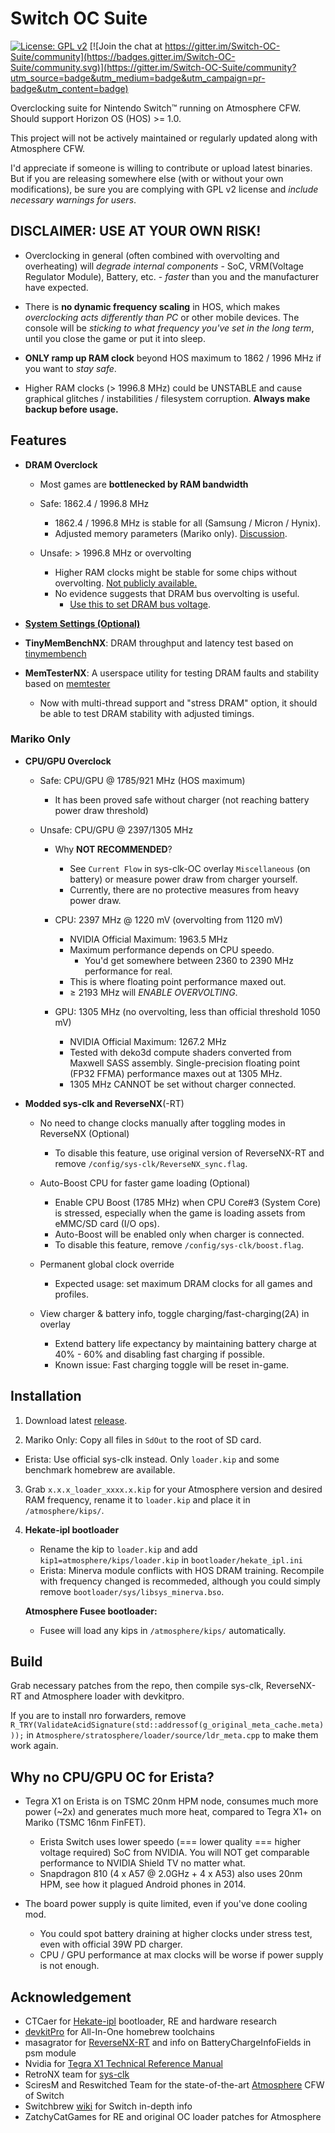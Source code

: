 # Switch OC Suite

[![License: GPL v2](https://img.shields.io/badge/License-GPL_v2-blue.svg)](https://www.gnu.org/licenses/old-licenses/gpl-2.0.en.html) [![Join the chat at https://gitter.im/Switch-OC-Suite/community](https://badges.gitter.im/Switch-OC-Suite/community.svg)](https://gitter.im/Switch-OC-Suite/community?utm_source=badge&utm_medium=badge&utm_campaign=pr-badge&utm_content=badge)

Overclocking suite for Nintendo Switch™ running on Atmosphere CFW. Should support Horizon OS (HOS) >= 1.0.

This project will not be actively maintained or regularly updated along with Atmosphere CFW.

I'd appreciate if someone is willing to contribute or upload latest binaries. But if you are releasing somewhere else (with or without your own modifications), be sure you are complying with GPL v2 license and _include necessary warnings for users_.



## DISCLAIMER: USE AT YOUR OWN RISK!

- Overclocking in general (often combined with overvolting and overheating) will _degrade internal components_ - SoC, VRM(Voltage Regulator Module), Battery, etc. - _faster_ than you and the manufacturer have expected.

- There is **no dynamic frequency scaling** in HOS, which makes _overclocking acts differently than PC_ or other mobile devices. The console will be _sticking to what frequency you've set in the long term_, until you close the game or put it into sleep.

- **ONLY ramp up RAM clock** beyond HOS maximum to 1862 / 1996 MHz if you want to _stay safe_.

- Higher RAM clocks (> 1996.8 MHz) could be UNSTABLE and cause graphical glitches / instabilities / filesystem corruption. **Always make backup before usage.**



## Features

- **DRAM Overclock**

  - Most games are **bottlenecked by RAM bandwidth**

  - Safe: 1862.4 / 1996.8 MHz
    - 1862.4 / 1996.8 MHz is stable for all (Samsung / Micron / Hynix).
    - Adjusted memory parameters (Mariko only). [Discussion](https://github.com/KazushiMe/Switch-OC-Suite/issues/5).

  - Unsafe: > 1996.8 MHz or overvolting
    - Higher RAM clocks might be stable for some chips without overvolting. [Not publicly available.](#Build)
    - No evidence suggests that DRAM bus overvolting is useful.
      - [Use this to set DRAM bus voltage](https://gist.github.com/KazushiMe/6bb0fcbefe0e03b1274079522516d56d).

- **[System Settings (Optional)](https://github.com/KazushiMe/Switch-OC-Suite/blob/master/system_settings.md)**

- **TinyMemBenchNX**: DRAM throughput and latency test based on [tinymembench](https://github.com/ssvb/tinymembench)

- **MemTesterNX**: A userspace utility for testing DRAM faults and stability based on [memtester](https://pyropus.ca/software/memtester/)
  - Now with multi-thread support and "stress DRAM" option, it should be able to test DRAM stability with adjusted timings.


### Mariko Only

- **CPU/GPU Overclock**

  - Safe: CPU/GPU @ 1785/921 MHz (HOS maximum)
    - It has been proved safe without charger (not reaching battery power draw threshold)

  - Unsafe: CPU/GPU @ 2397/1305 MHz

    - Why **NOT RECOMMENDED**?
      - See `Current Flow` in sys-clk-OC overlay `Miscellaneous` (on battery) or measure power draw from charger yourself.
      - Currently, there are no protective measures from heavy power draw.

    - CPU: 2397 MHz @ 1220 mV (overvolting from 1120 mV)
      - NVIDIA Official Maximum: 1963.5 MHz
      - Maximum performance depends on CPU speedo.
        - You'd get somewhere between 2360 to 2390 MHz performance for real.
      - This is where floating point performance maxed out.
      - ≥ 2193 MHz will _ENABLE OVERVOLTING_.

    - GPU: 1305 MHz (no overvolting, less than official threshold 1050 mV)
      - NVIDIA Official Maximum: 1267.2 MHz
      - Tested with deko3d compute shaders converted from Maxwell SASS assembly. Single-precision floating point (FP32 FFMA) performance maxes out at 1305 MHz.
      - 1305 MHz CANNOT be set without charger connected.

- **Modded sys-clk and ReverseNX**(-RT)

  - No need to change clocks manually after toggling modes in ReverseNX (Optional)
    - To disable this feature, use original version of ReverseNX-RT and remove `/config/sys-clk/ReverseNX_sync.flag`.

  - Auto-Boost CPU for faster game loading (Optional)
    - Enable CPU Boost (1785 MHz) when CPU Core#3 (System Core) is stressed, especially when the game is loading assets from eMMC/SD card (I/O ops).
    - Auto-Boost will be enabled only when charger is connected.
    - To disable this feature, remove `/config/sys-clk/boost.flag`.

  - Permanent global clock override
    - Expected usage: set maximum DRAM clocks for all games and profiles.

  - View charger & battery info, toggle charging/fast-charging(2A) in overlay
    - Extend battery life expectancy by maintaining battery charge at 40% - 60% and disabling fast charging if possible.
    - Known issue: Fast charging toggle will be reset in-game.



## Installation

1. Download latest [release](https://github.com/KazushiMe/Switch-OC-Suite/releases/latest).

2. Mariko Only: Copy all files in `SdOut` to the root of SD card.
  - Erista: Use official sys-clk instead. Only `loader.kip` and some benchmark homebrew are available.

3. Grab `x.x.x_loader_xxxx.x.kip` for your Atmosphere version and desired RAM frequency, rename it to `loader.kip` and place it in `/atmosphere/kips/`.

4. **Hekate-ipl bootloader**
   - Rename the kip to `loader.kip` and add `kip1=atmosphere/kips/loader.kip` in `bootloader/hekate_ipl.ini`
   - Erista: Minerva module conflicts with HOS DRAM training. Recompile with frequency changed is recommeded, although you could simply remove `bootloader/sys/libsys_minerva.bso`.

   **Atmosphere Fusee bootloader:**
   - Fusee will load any kips in `/atmosphere/kips/` automatically.



## Build

Grab necessary patches from the repo, then compile sys-clk, ReverseNX-RT and Atmosphere loader with devkitpro.

If you are to install nro forwarders, remove `R_TRY(ValidateAcidSignature(std::addressof(g_original_meta_cache.meta)));` in `Atmosphere/stratosphere/loader/source/ldr_meta.cpp` to make them work again.



## Why no CPU/GPU OC for Erista?

- Tegra X1 on Erista is on TSMC 20nm HPM node, consumes much more power (~2x) and generates much more heat, compared to Tegra X1+ on Mariko (TSMC 16nm FinFET).
  - Erista Switch uses lower speedo (=== lower quality === higher voltage required) SoC from NVIDIA. You will NOT get comparable performance to NVIDIA Shield TV no matter what.
  - Snapdragon 810 (4 x A57 @ 2.0GHz + 4 x A53) also uses 20nm HPM, see how it plagued Android phones in 2014.

- The board power supply is quite limited, even if you've done cooling mod.
  - You could spot battery draining at higher clocks under stress test, even with official 39W PD charger.
  - CPU / GPU performance at max clocks will be worse if power supply is not enough.



## Acknowledgement

- CTCaer for [Hekate-ipl](https://github.com/CTCaer/hekate) bootloader, RE and hardware research
- [devkitPro](https://devkitpro.org/) for All-In-One homebrew toolchains
- masagrator for [ReverseNX-RT](https://github.com/masagrator/ReverseNX-RT) and info on BatteryChargeInfoFields in psm module
- Nvidia for [Tegra X1 Technical Reference Manual](https://developer.nvidia.com/embedded/dlc/tegra-x1-technical-reference-manual)
- RetroNX team for [sys-clk](https://github.com/retronx-team/sys-clk)
- SciresM and Reswitched Team for the state-of-the-art [Atmosphere](https://github.com/Atmosphere-NX/Atmosphere) CFW of Switch
- Switchbrew [wiki](http://switchbrew.org/wiki/) for Switch in-depth info
- ZatchyCatGames for RE and original OC loader patches for Atmosphere
